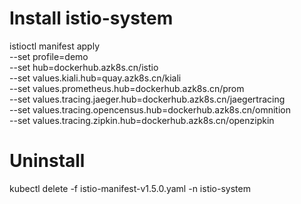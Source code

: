 # Install istio-system

istioctl manifest apply \
 --set profile=demo \
 --set hub=dockerhub.azk8s.cn/istio \
 --set values.kiali.hub=quay.azk8s.cn/kiali \
 --set values.prometheus.hub=dockerhub.azk8s.cn/prom \
 --set values.tracing.jaeger.hub=dockerhub.azk8s.cn/jaegertracing \
 --set values.tracing.opencensus.hub=dockerhub.azk8s.cn/omnition \
 --set values.tracing.zipkin.hub=dockerhub.azk8s.cn/openzipkin

# Uninstall

kubectl delete -f istio-manifest-v1.5.0.yaml -n istio-system